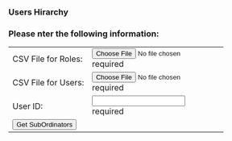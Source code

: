 
<html>
  <head>
    <script src="https://ajax.googleapis.com/ajax/libs/angularjs/1.6.4/angular.min.js"></script> 
  </head>
  <body>
    
<h3>Users Hirarchy</h3>

<h3>Please nter the following information:</h3>
 
 <form name="myForm">
  <table >
   <tr>
   <td >CSV File for Roles:</td>
   <td ><input type="file" name="roles" id="roles" onchange="" ng-model="csv" required/>
   <div id="csvError" ng-show="myForm.roles.$untouched">required</div>
   </td>
  </tr>
  <tr>
   <td >CSV File for Users:</td>
   <td ><input type="file" name="users" id="users" onchange="" ng-model="csv" required/>
   <div id="csvError" ng-show="myForm.users.$untouched">required</div>
   </td>
  </tr>
  <tr>
   <td >User ID: </td>
   <td ><input type="text" name="userId" ng-model="from" required>
    <div id="fromError" ng-show="myForm.userID.$invalid">required</div></td>
  </tr>
   
  <tr><td  colspan="2"><input type="button" onclick="validateForm()" value="Get SubOrdinators" /></td></tr>
  
  </table>
  
 </form>
 </body>

